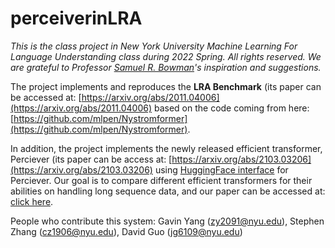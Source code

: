 # perceiverinLRA

_This is the class project in New York University Machine Learning For Language Understanding class during 2022 Spring. All rights reserved._
_We are grateful to Professor [Samuel R. Bowman](https://cims.nyu.edu/~sbowman/)'s inspiration and suggestions._


The project implements and reproduces the **LRA Benchmark** (its paper can be accessed at: [https://arxiv.org/abs/2011.04006](https://arxiv.org/abs/2011.04006) based on the code coming from here: [https://github.com/mlpen/Nystromformer](https://github.com/mlpen/Nystromformer).

In addition, the project implements the newly released efficient transformer, Perciever (its paper can be access at: [https://arxiv.org/abs/2103.03206](https://arxiv.org/abs/2103.03206) using [HuggingFace interface](https://huggingface.co/docs/transformers/model_doc/perceiver) for Perciever. Our goal is to compare different efficient transformers for their abilities on handling long sequence data, and our paper can be accessed at: [click here](https://drive.google.com/file/d/1ScjeETTqjyDoM-cOC2-arJ6QKqZ3jcJ0/view?usp=sharing).

People who contribute this system: Gavin Yang (zy2091@nyu.edu), Stephen Zhang (cz1906@nyu.edu), David Guo (jg6109@nyu.edu)
